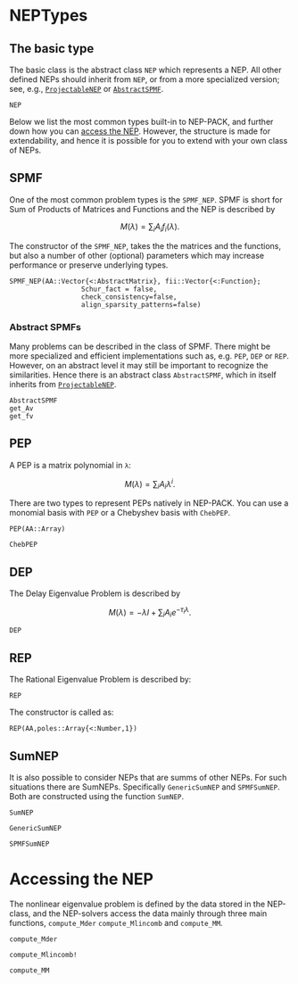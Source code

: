 # NEPTypes

## The basic type
The basic class is the abstract class `NEP` which represents
a NEP. All other defined NEPs should inherit from `NEP`, or from a more
specialized version; see, e.g., [`ProjectableNEP`](transformations.md#NonlinearEigenproblems.NEPTypes.ProjectableNEP) or [`AbstractSPMF`](types.md#NonlinearEigenproblems.NEPTypes.AbstractSPMF).

```@docs
NEP
```


Below we list the most common types built-in to NEP-PACK, and further down how you can [access the NEP](types.md#accessNEP).
However, the structure is made for extendability, and hence it is possible for you to extend with your own class of NEPs.

## SPMF
One of the most common problem types is the `SPMF_NEP`.
SPMF is short for Sum of Products of Matrices and Functions and the NEP is described by
```math
M(λ) = \sum_{i} A_i f_i(λ).
```
The constructor of the `SPMF_NEP`, takes the
the matrices and the functions, but also a number of other (optional) parameters
which may increase performance or preserve underlying types.


```@docs
SPMF_NEP(AA::Vector{<:AbstractMatrix}, fii::Vector{<:Function};
                  Schur_fact = false,
                  check_consistency=false,
                  align_sparsity_patterns=false)
```

### Abstract SPMFs
Many problems can be described in the class of SPMF.
There might be more specialized and efficient implementations such as, e.g. `PEP`, `DEP` or `REP`.
However, on an abstract level it may still be important to recognize the similarities.
Hence there is an abstract class `AbstractSPMF`, which in itself inherits from [`ProjectableNEP`](transformations.md#NonlinearEigenproblems.NEPTypes.ProjectableNEP).
```@docs
AbstractSPMF
get_Av
get_fv
```


## PEP
A PEP is a matrix polynomial in `λ`:
```math
M(λ) = \sum_{i} A_i λ^i.
```
There are two types to represent PEPs natively in
NEP-PACK. You can use a monomial basis with
`PEP` or a Chebyshev basis with `ChebPEP`.

```@docs
PEP(AA::Array)
```
```@docs
ChebPEP
```


## DEP
The Delay Eigenvalue Problem is described by
```math
M(λ) = -λI + \sum_{i} A_i e^{-τ_i λ}.
```

```@docs
DEP
```

## REP
The Rational Eigenvalue Problem is described by:

```@docs
REP
```
The constructor is called as:

```@docs
REP(AA,poles::Array{<:Number,1})
```


## SumNEP
It is also possible to consider NEPs that are summs of other NEPs. For such situations
there are SumNEPs. Specifically `GenericSumNEP` and `SPMFSumNEP`. Both are constructed using
the function `SumNEP`.

```@docs
SumNEP
```
```@docs
GenericSumNEP
```
```@docs
SPMFSumNEP
```


# Accessing the NEP

The nonlinear eigenvalue problem is defined by the data
stored in the NEP-class, and the NEP-solvers access
the data mainly through three main functions, `compute_Mder`
`compute_Mlincomb` and `compute_MM`.

```@docs
compute_Mder
```

```@docs
compute_Mlincomb!
```

```@docs
compute_MM
```
